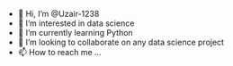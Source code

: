 - 👋 Hi, I’m @Uzair-1238
- 👀 I’m interested in data science
- 🌱 I’m currently learning Python
- 💞️ I’m looking to collaborate on any data science project
- 📫 How to reach me ...

<!---
Uzair-1238/Uzair-1238 is a ✨ special ✨ repository because its `README.md` (this file) appears on your GitHub profile.
You can click the Preview link to take a look at your changes.
--->
